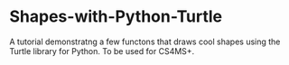 # Shapes-with-Python-Turtle
A tutorial demonstratng a few functons that draws cool shapes using the Turtle library for Python.
To be used for CS4MS+.
